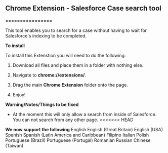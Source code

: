 ## Chrome Extension - Salesforce Case search tool
================

This tool enables you to search for a case without having to wait for Salesforce's indexing to be completed.

**To install**

To install this Extenstion you will need to do the following:

1) Download all files and place them in a folder with nothing else.

2) Navigate to **chrome://extensions/**.

3) Drag the main **Chrome Extension** folder onto the page.

4) Enjoy!

**Warning/Notes/Things to be fixed**

- At the moment this will only allow a search from inside of Salesforce. You can not search from any other page.
<<<<<<< HEAD


**We now support the following**
English
English (Great Britain)
English (USA)
Spanish
Spanish (Latin America and Caribbean)
Filipino
Italian
Polish
Portuguese (Brazil)
Portuguese (Portugal)
Romanian
Russian
Chinese (Taiwan)
